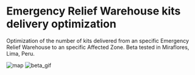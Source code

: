 # Emergency Relief Warehouse kits delivery optimization

Optimization of the number of kits delivered from an specific Emergency Relief Warehouse to an specific Affected Zone. Beta tested in Miraflores, Lima, Peru.

![map](/images/map.png) ![beta_gif](/images/test.gif)
